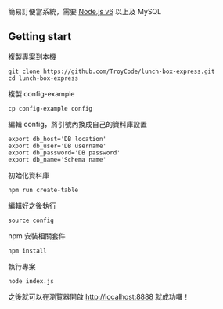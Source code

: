 簡易訂便當系統，需要 [Node.js v6](https://nodejs.org/en/download/package-manager/) 以上及 MySQL

## Getting start

複製專案到本機

``` shell
git clone https://github.com/TroyCode/lunch-box-express.git
cd lunch-box-express
```

複製 config-example

```
cp config-example config
```

編輯 config，將引號內換成自己的資料庫設置

```
export db_host='DB location'
export db_user='DB username'
export db_password='DB password'
export db_name='Schema name'
```

初始化資料庫

```
npm run create-table
```

編輯好之後執行

```
source config
```

npm 安裝相關套件

```
npm install
```

執行專案

```
node index.js
```

之後就可以在瀏覽器開啟 [http://localhost:8888](http://localhost:8888) 就成功囉！
